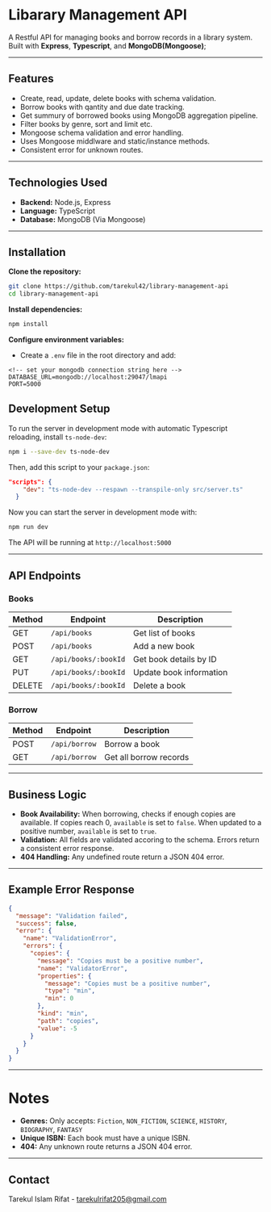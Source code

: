# Libarary Management API

A Restful API for managing books and borrow records in a library system. Built with **Express**, **Typescript**, and **MongoDB(Mongoose)**;

---

## Features

- Create, read, update, delete books with schema validation.
- Borrow books with qantity and due date tracking.
- Get summury of borrowed books using MongoDB aggregation pipeline.
- Filter books by genre, sort and limit etc.
- Mongoose schema validation and error handling.
- Uses Mongoose middlware and static/instance methods.
- Consistent error for unknown routes.

---

## Technologies Used

- **Backend:** Node.js, Express
- **Language:** TypeScript
- **Database:** MongoDB (Via Mongoose)

---

## Installation

**Clone the repository:**

```bash
git clone https://github.com/tarekul42/library-management-api
cd library-management-api
```

**Install dependencies:**

```bash
npm install
```

**Configure environment variables:**

- Create a `.env` file in the root directory and add:

```
<!-- set your mongodb connection string here -->
DATABASE_URL=mongodb://localhost:29047/lmapi
PORT=5000
```

## Development Setup

To run the server in development mode with automatic Typescript reloading, install `ts-node-dev`:

```bash
npm i --save-dev ts-node-dev
```

Then, add this script to your `package.json`:

```json
"scripts": {
    "dev": "ts-node-dev --respawn --transpile-only src/server.ts"
  }
```

Now you can start the server in development mode with:

```bash
npm run dev
```

The API will be running at `http://localhost:5000`

---

## API Endpoints

### Books

| Method | Endpoint             | Description             |
| ------ | -------------------- | ----------------------- |
| GET    | `/api/books`         | Get list of books       |
| POST   | `/api/books`         | Add a new book          |
| GET    | `/api/books/:bookId` | Get book details by ID  |
| PUT    | `/api/books/:bookId` | Update book information |
| DELETE | `/api/books/:bookId` | Delete a book           |

### Borrow

| Method | Endpoint      | Description            |
| ------ | ------------- | ---------------------- |
| POST   | `/api/borrow` | Borrow a book          |
| GET    | `/api/borrow` | Get all borrow records |

---

## Business Logic

- **Book Availability:**
  When borrowing, checks if enough copies are available. If copies reach 0, `available` is set to `false`. When updated to a positive number, `available` is set to `true`.
- **Validation:**
  All fields are validated accoring to the schema. Errors return a consistent error response.
- **404 Handling:**
  Any undefined route return a JSON 404 error.

---

## Example Error Response

```json
{
  "message": "Validation failed",
  "success": false,
  "error": {
    "name": "ValidationError",
    "errors": {
      "copies": {
        "message": "Copies must be a positive number",
        "name": "ValidatorError",
        "properties": {
          "message": "Copies must be a positive number",
          "type": "min",
          "min": 0
        },
        "kind": "min",
        "path": "copies",
        "value": -5
      }
    }
  }
}
```

---

# Notes

- **Genres:** Only accepts: `Fiction`, `NON_FICTION`, `SCIENCE`, `HISTORY`, `BIOGRAPHY`, `FANTASY`
- **Unique ISBN:** Each book must have a unique ISBN.
- **404:** Any unknown route returns a JSON 404 error.

---

## Contact

Tarekul Islam Rifat - [tarekulrifat205@gmail.com](mailto:tarekulrifat142@gmail.com)
